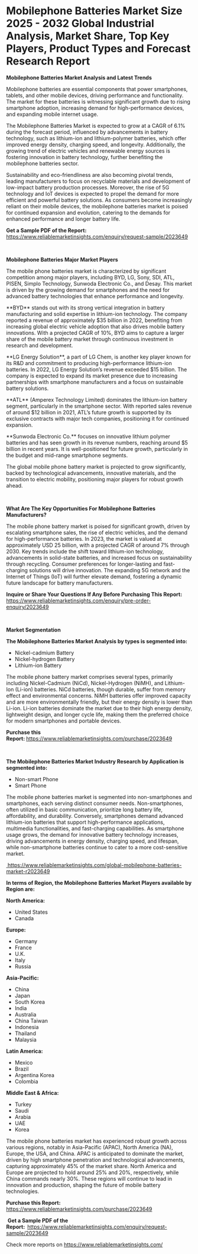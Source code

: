 <p><h1>Mobilephone Batteries Market Size 2025 - 2032 Global Industrial Analysis, Market Share, Top Key Players, Product Types and Forecast Research Report</h1></p><p><strong>Mobilephone Batteries Market Analysis and Latest Trends</strong></p>
<p><p>Mobilephone batteries are essential components that power smartphones, tablets, and other mobile devices, driving performance and functionality. The market for these batteries is witnessing significant growth due to rising smartphone adoption, increasing demand for high-performance devices, and expanding mobile internet usage. </p><p>The Mobilephone Batteries Market is expected to grow at a CAGR of 6.1% during the forecast period, influenced by advancements in battery technology, such as lithium-ion and lithium-polymer batteries, which offer improved energy density, charging speed, and longevity. Additionally, the growing trend of electric vehicles and renewable energy sources is fostering innovation in battery technology, further benefiting the mobilephone batteries sector.</p><p>Sustainability and eco-friendliness are also becoming pivotal trends, leading manufacturers to focus on recyclable materials and development of low-impact battery production processes. Moreover, the rise of 5G technology and IoT devices is expected to propel the demand for more efficient and powerful battery solutions. As consumers become increasingly reliant on their mobile devices, the mobilephone batteries market is poised for continued expansion and evolution, catering to the demands for enhanced performance and longer battery life.</p></p>
<p><strong>Get a Sample PDF of the Report:&nbsp;</strong> <a href="https://www.reliablemarketinsights.com/enquiry/request-sample/2023649?utm_campaign=2143&utm_medium=2&utm_source=Github&utm_content=ia&utm_term=12022025&utm_id=mobilephone-batteries">https://www.reliablemarketinsights.com/enquiry/request-sample/2023649</a></p>
<p>&nbsp;</p>
<p><strong>Mobilephone Batteries Major Market Players</strong></p>
<p><p>The mobile phone batteries market is characterized by significant competition among major players, including BYD, LG, Sony, SDI, ATL, PISEN, Simplo Technology, Sunwoda Electronic Co., and Desay. This market is driven by the growing demand for smartphones and the need for advanced battery technologies that enhance performance and longevity.</p><p>**BYD** stands out with its strong vertical integration in battery manufacturing and solid expertise in lithium-ion technology. The company reported a revenue of approximately $35 billion in 2022, benefiting from increasing global electric vehicle adoption that also drives mobile battery innovations. With a projected CAGR of 10%, BYD aims to capture a larger share of the mobile battery market through continuous investment in research and development.</p><p>**LG Energy Solution**, a part of LG Chem, is another key player known for its R&D and commitment to producing high-performance lithium-ion batteries. In 2022, LG Energy Solution’s revenue exceeded $15 billion. The company is expected to expand its market presence due to increasing partnerships with smartphone manufacturers and a focus on sustainable battery solutions.</p><p>**ATL** (Amperex Technology Limited) dominates the lithium-ion battery segment, particularly in the smartphone sector. With reported sales revenue of around $12 billion in 2021, ATL’s future growth is supported by its exclusive contracts with major tech companies, positioning it for continued expansion.</p><p>**Sunwoda Electronic Co.** focuses on innovative lithium polymer batteries and has seen growth in its revenue numbers, reaching around $5 billion in recent years. It is well-positioned for future growth, particularly in the budget and mid-range smartphone segments.</p><p>The global mobile phone battery market is projected to grow significantly, backed by technological advancements, innovative materials, and the transition to electric mobility, positioning major players for robust growth ahead.</p></p>
<p>&nbsp;</p>
<p><strong>What Are The Key Opportunities For Mobilephone Batteries Manufacturers?</strong></p>
<p><p>The mobile phone battery market is poised for significant growth, driven by escalating smartphone sales, the rise of electric vehicles, and the demand for high-performance batteries. In 2023, the market is valued at approximately USD 25 billion, with a projected CAGR of around 7% through 2030. Key trends include the shift toward lithium-ion technology, advancements in solid-state batteries, and increased focus on sustainability through recycling. Consumer preferences for longer-lasting and fast-charging solutions will drive innovation. The expanding 5G network and the Internet of Things (IoT) will further elevate demand, fostering a dynamic future landscape for battery manufacturers.</p></p>
<p><strong>Inquire or Share Your Questions If Any Before Purchasing This Report:</strong> <a href="https://www.reliablemarketinsights.com/enquiry/pre-order-enquiry/2023649?utm_campaign=2143&utm_medium=2&utm_source=Github&utm_content=ia&utm_term=12022025&utm_id=mobilephone-batteries">https://www.reliablemarketinsights.com/enquiry/pre-order-enquiry/2023649</a></p>
<p>&nbsp;</p>
<p><strong>Market Segmentation</strong></p>
<p><strong>The Mobilephone Batteries Market Analysis by types is segmented into:</strong></p>
<p><ul><li>Nickel-cadmium Battery</li><li>Nickel-hydrogen Battery</li><li>Lithium-ion Battery</li></ul></p>
<p><p>The mobile phone battery market comprises several types, primarily including Nickel-Cadmium (NiCd), Nickel-Hydrogen (NiMH), and Lithium-Ion (Li-ion) batteries. NiCd batteries, though durable, suffer from memory effect and environmental concerns. NiMH batteries offer improved capacity and are more environmentally friendly, but their energy density is lower than Li-ion. Li-ion batteries dominate the market due to their high energy density, lightweight design, and longer cycle life, making them the preferred choice for modern smartphones and portable devices.</p></p>
<p><strong>Purchase this Report:&nbsp;</strong><a href="https://www.reliablemarketinsights.com/purchase/2023649?utm_campaign=2143&utm_medium=2&utm_source=Github&utm_content=ia&utm_term=12022025&utm_id=mobilephone-batteries">https://www.reliablemarketinsights.com/purchase/2023649</a></p>
<p>&nbsp;</p>
<p><strong>The Mobilephone Batteries Market Industry Research by Application is segmented into:</strong></p>
<p><ul><li>Non-smart Phone</li><li>Smart Phone</li></ul></p>
<p><p>The mobile phone batteries market is segmented into non-smartphones and smartphones, each serving distinct consumer needs. Non-smartphones, often utilized in basic communication, prioritize long battery life, affordability, and durability. Conversely, smartphones demand advanced lithium-ion batteries that support high-performance applications, multimedia functionalities, and fast-charging capabilities. As smartphone usage grows, the demand for innovative battery technology increases, driving advancements in energy density, charging speed, and lifespan, while non-smartphone batteries continue to cater to a more cost-sensitive market.</p></p>
<p><a href="https://www.reliablemarketinsights.com/global-mobilephone-batteries-market-r2023649?utm_campaign=2143&utm_medium=2&utm_source=Github&utm_content=ia&utm_term=12022025&utm_id=mobilephone-batteries">&nbsp;https://www.reliablemarketinsights.com/global-mobilephone-batteries-market-r2023649</a></p>
<p><strong>In terms of Region, the Mobilephone Batteries Market Players available by Region are:</strong></p>
<p>
    <p> <strong> North America: </strong>
        <ul>
            <li>United States</li>
            <li>Canada</li>
        </ul>
        </p> 
    <p> <strong> Europe: </strong>
        <ul>
            <li>Germany</li>
            <li>France</li>
            <li>U.K.</li>
            <li>Italy</li>
            <li>Russia</li>
        </ul>
        </p> 
    <p> <strong> Asia-Pacific: </strong>
        <ul>
            <li>China</li>
            <li>Japan</li>
            <li>South Korea</li>
            <li>India</li>
            <li>Australia</li>
            <li>China Taiwan</li>
            <li>Indonesia</li>
            <li>Thailand</li>
            <li>Malaysia</li>
        </ul>
        </p> 
    <p> <strong> Latin America: </strong>
        <ul>
            <li>Mexico</li>
            <li>Brazil</li>
            <li>Argentina Korea</li>
            <li>Colombia</li>
        </ul>
        </p> 
    <p> <strong> Middle East & Africa: </strong>
        <ul>
            <li>Turkey</li>
            <li>Saudi</li>
            <li>Arabia</li>
            <li>UAE</li>
            <li>Korea</li>
        </ul>
    </p>
    </p>
<p><p>The mobile phone batteries market has experienced robust growth across various regions, notably in Asia-Pacific (APAC), North America (NA), Europe, the USA, and China. APAC is anticipated to dominate the market, driven by high smartphone penetration and technological advancements, capturing approximately 45% of the market share. North America and Europe are projected to hold around 25% and 20%, respectively, while China commands nearly 30%. These regions will continue to lead in innovation and production, shaping the future of mobile battery technologies.</p></p>
<p><strong>Purchase this Report: </strong><a href="https://www.reliablemarketinsights.com/purchase/2023649?utm_campaign=2143&utm_medium=2&utm_source=Github&utm_content=ia&utm_term=12022025&utm_id=mobilephone-batteries">https://www.reliablemarketinsights.com/purchase/2023649</a></p>
<p>&nbsp;<strong>Get a Sample PDF of the Report:&nbsp;&nbsp;</strong><a href="https://www.reliablemarketinsights.com/enquiry/request-sample/2023649?utm_campaign=2143&utm_medium=2&utm_source=Github&utm_content=ia&utm_term=12022025&utm_id=mobilephone-batteries">https://www.reliablemarketinsights.com/enquiry/request-sample/2023649</a></p>
<p><strong></strong></p>
<p>Check more reports on <a href="https://www.reliablemarketinsights.com/?utm_campaign=2143&utm_medium=2&utm_source=Github&utm_content=ia&utm_term=12022025&utm_id=mobilephone-batteries">https://www.reliablemarketinsights.com/</a></p>